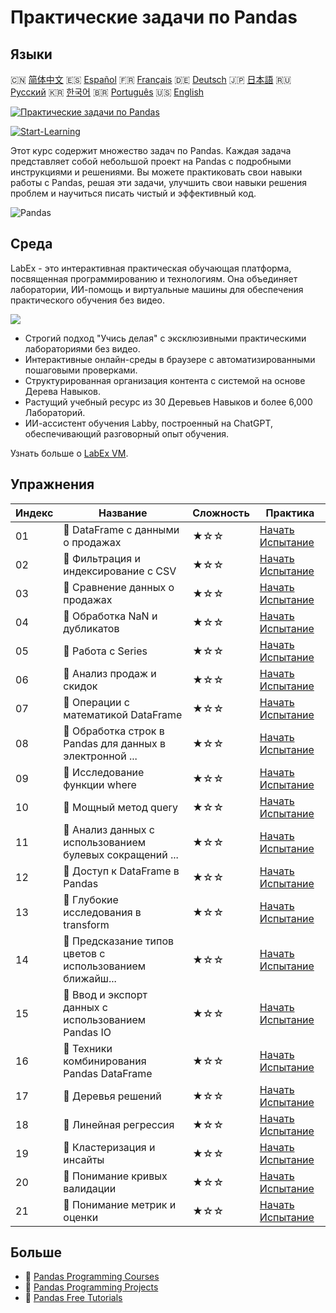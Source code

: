 # Практические задачи по Pandas

## Языки

🇨🇳 [简体中文](README_zh.md) 🇪🇸 [Español](README_es.md) 🇫🇷 [Français](README_fr.md) 🇩🇪 [Deutsch](README_de.md) 🇯🇵 [日本語](README_ja.md) 🇷🇺 [Русский](README_ru.md) 🇰🇷 [한국어](README_ko.md) 🇧🇷 [Português](README_pt.md) 🇺🇸 [English](README.md) 

[![Практические задачи по Pandas](https://cover-creator.labex.io/pandas-practice-challenges.png?lang=ru)](https://labex.io/ru/courses/pandas-practice-challenges)

[![Start-Learning](https://img.shields.io/badge/Start-Learning-whitesmoke?style=for-the-badge)](https://labex.io/ru/courses/pandas-practice-challenges)

Этот курс содержит множество задач по Pandas. Каждая задача представляет собой небольшой проект на Pandas с подробными инструкциями и решениями. Вы можете практиковать свои навыки работы с Pandas, решая эти задачи, улучшить свои навыки решения проблем и научиться писать чистый и эффективный код.

![Pandas](https://img.shields.io/badge/Pandas-whitesmoke?style=for-the-badge&logo=pandas)


## Среда

LabEx - это интерактивная практическая обучающая платформа, посвященная программированию и технологиям. Она объединяет лаборатории, ИИ-помощь и виртуальные машины для обеспечения практического обучения без видео.

![](https://tutorial-screenshot.getvm.io/images/vm-1725247253.png)

- Строгий подход "Учись делая" с эксклюзивными практическими лабораториями без видео.
- Интерактивные онлайн-среды в браузере с автоматизированными пошаговыми проверками.
- Структурированная организация контента с системой на основе Дерева Навыков.
- Растущий учебный ресурс из 30 Деревьев Навыков и более 6,000 Лабораторий.
- ИИ-ассистент обучения Labby, построенный на ChatGPT, обеспечивающий разговорный опыт обучения.

Узнать больше о [LabEx VM](https://support.labex.io/using-labex/virtual-machine).

## Упражнения

|   Индекс | Название                                                 | Сложность   | Практика                                                                                                                              |
|----------|----------------------------------------------------------|-------------|---------------------------------------------------------------------------------------------------------------------------------------|
|       01 | 🎯 DataFrame с данными о продажах                        | ★☆☆         | <a target='_blank' href='https://labex.io/ru/labs/python-dataframe-with-sales-data-22107'>Начать Испытание</a>                        |
|       02 | 🎯 Фильтрация и индексирование с CSV                     | ★☆☆         | <a target='_blank' href='https://labex.io/ru/labs/python-filtering-and-indexing-with-csv-67543'>Начать Испытание</a>                  |
|       03 | 🎯 Сравнение данных о продажах                           | ★☆☆         | <a target='_blank' href='https://labex.io/ru/labs/python-sales-data-comparison-92717'>Начать Испытание</a>                            |
|       04 | 🎯 Обработка NaN и дубликатов                            | ★☆☆         | <a target='_blank' href='https://labex.io/ru/labs/python-handling-nan-and-duplicates-189438'>Начать Испытание</a>                     |
|       05 | 🎯 Работа с Series                                       | ★☆☆         | <a target='_blank' href='https://labex.io/ru/labs/python-working-with-series-67550'>Начать Испытание</a>                              |
|       06 | 🎯 Анализ продаж и скидок                                | ★☆☆         | <a target='_blank' href='https://labex.io/ru/labs/python-analyzing-sales-and-discounts-23740'>Начать Испытание</a>                    |
|       07 | 🎯 Операции с математикой DataFrame                      | ★☆☆         | <a target='_blank' href='https://labex.io/ru/labs/python-dataframe-math-operations-172040'>Начать Испытание</a>                       |
|       08 | 🎯 Обработка строк в Pandas для данных в электронной ... | ★☆☆         | <a target='_blank' href='https://labex.io/ru/labs/python-pandas-string-manipulation-for-e-commerce-data-29301'>Начать Испытание</a>   |
|       09 | 🎯 Исследование функции where                            | ★☆☆         | <a target='_blank' href='https://labex.io/ru/labs/python-exploring-the-where-function-53379'>Начать Испытание</a>                     |
|       10 | 🎯 Мощный метод query                                    | ★☆☆         | <a target='_blank' href='https://labex.io/ru/labs/python-the-powerful-query-method-29827'>Начать Испытание</a>                        |
|       11 | 🎯 Анализ данных с использованием булевых сокращений ... | ★☆☆         | <a target='_blank' href='https://labex.io/ru/labs/python-pandas-boolean-reductions-data-analysis-53381'>Начать Испытание</a>          |
|       12 | 🎯 Доступ к DataFrame в Pandas                           | ★☆☆         | <a target='_blank' href='https://labex.io/ru/labs/python-pandas-dataframe-accessors-47122'>Начать Испытание</a>                       |
|       13 | 🎯 Глубокие исследования в transform                     | ★☆☆         | <a target='_blank' href='https://labex.io/ru/labs/python-a-deep-dive-into-transform-23742'>Начать Испытание</a>                       |
|       14 | 🎯 Предсказание типов цветов с использованием ближайш... | ★☆☆         | <a target='_blank' href='https://labex.io/ru/labs/sklearn-predicting-flower-types-with-nearest-neighbors-256147'>Начать Испытание</a> |
|       15 | 🎯 Ввод и экспорт данных с использованием Pandas IO      | ★☆☆         | <a target='_blank' href='https://labex.io/ru/labs/python-pandas-io-data-ingestion-and-export-47120'>Начать Испытание</a>              |
|       16 | 🎯 Техники комбинирования Pandas DataFrame               | ★☆☆         | <a target='_blank' href='https://labex.io/ru/labs/python-pandas-dataframe-combination-techniques-16435'>Начать Испытание</a>          |
|       17 | 🎯 Деревья решений                                       | ★☆☆         | <a target='_blank' href='https://labex.io/ru/labs/python-decision-trees-92597'>Начать Испытание</a>                                   |
|       18 | 🎯 Линейная регрессия                                    | ★☆☆         | <a target='_blank' href='https://labex.io/ru/labs/python-linear-regression-185171'>Начать Испытание</a>                               |
|       19 | 🎯 Кластеризация и инсайты                               | ★☆☆         | <a target='_blank' href='https://labex.io/ru/labs/python-clustering-and-insights-198286'>Начать Испытание</a>                         |
|       20 | 🎯 Понимание кривых валидации                            | ★☆☆         | <a target='_blank' href='https://labex.io/ru/labs/python-understanding-validation-curves-106940'>Начать Испытание</a>                 |
|       21 | 🎯 Понимание метрик и оценки                             | ★☆☆         | <a target='_blank' href='https://labex.io/ru/labs/python-understanding-metrics-and-scoring-185172'>Начать Испытание</a>               |

## Больше

- 🔗 [Pandas Programming Courses](https://github.com/labex-labs/awesome-programming-courses)
- 🔗 [Pandas Programming Projects](https://github.com/labex-labs/awesome-programming-projects)
- 🔗 [Pandas Free Tutorials](https://github.com/labex-labs/pandas-free-tutorials)

